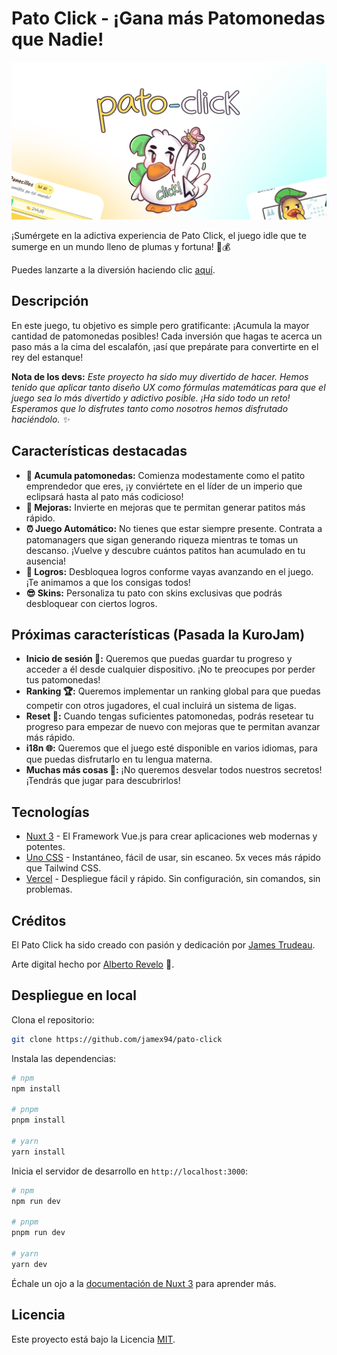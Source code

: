 # Pato Click - ¡Gana más Patomonedas que Nadie!


<p align="center">
<img src="./banner.png" alt="project image">
</p>


¡Sumérgete en la adictiva experiencia de Pato Click, el juego idle que te sumerge en un mundo lleno de plumas y fortuna! 🦆💰 

Puedes lanzarte a la diversión haciendo clic [aquí](https://pato.vercel.app/).

## Descripción

En este juego, tu objetivo es simple pero gratificante: ¡Acumula la mayor cantidad de patomonedas posibles! Cada inversión que hagas te acerca un paso más a la cima del escalafón, ¡así que prepárate para convertirte en el rey del estanque!

**Nota de los devs:** *Este proyecto ha sido muy divertido de hacer. Hemos tenido que aplicar tanto diseño UX como fórmulas matemáticas para que el juego sea lo más divertido y adictivo posible. ¡Ha sido todo un reto! Esperamos que lo disfrutes tanto como nosotros hemos disfrutado haciéndolo. ✨*

## Características destacadas

- **🦆 Acumula patomonedas:** Comienza modestamente como el patito emprendedor que eres, ¡y conviértete en el líder de un imperio que eclipsará hasta al pato más codicioso!
- **🚀 Mejoras:** Invierte en mejoras que te permitan generar patitos más rápido.
- **⏰ Juego Automático:** No tienes que estar siempre presente. Contrata a patomanagers que sigan generando riqueza mientras te tomas un descanso. ¡Vuelve y descubre cuántos patitos han acumulado en tu ausencia!
- **🏅 Logros:** Desbloquea logros conforme vayas avanzando en el juego. ¡Te animamos a que los consigas todos!
- **😎 Skins:** Personaliza tu pato con skins exclusivas que podrás desbloquear con ciertos logros.

## Próximas características (Pasada la KuroJam)
- **Inicio de sesión 🔑:** Queremos que puedas guardar tu progreso y acceder a él desde cualquier dispositivo. ¡No te preocupes por perder tus patomonedas!
- **Ranking 🏆:** Queremos implementar un ranking global para que puedas competir con otros jugadores, el cual incluirá un sistema de ligas.
- **Reset 🔄:** Cuando tengas suficientes patomonedas, podrás resetear tu progreso para empezar de nuevo con mejoras que te permitan avanzar más rápido.
- **i18n 🌐:** Queremos que el juego esté disponible en varios idiomas, para que puedas disfrutarlo en tu lengua materna.
- **Muchas más cosas 🤫:** ¡No queremos desvelar todos nuestros secretos! ¡Tendrás que jugar para descubrirlos!

## Tecnologías

- [Nuxt 3](https://nuxt.com) - El Framework Vue.js para crear aplicaciones web modernas y potentes.
- [Uno CSS](https://unocss.dev) - Instantáneo, fácil de usar, sin escaneo. 5x veces más rápido que Tailwind CSS.
- [Vercel](https://vercel.com/) - Despliegue fácil y rápido. Sin configuración, sin comandos, sin problemas.
<!-- - [Supabase](https://supabase.io/) - Backend as a Service que simplifica el desarrollo de la autenticación y la base de datos. -->

## Créditos

El Pato Click ha sido creado con pasión y dedicación por [James Trudeau](https://www.github.com/jamex94).

Arte digital hecho por [Alberto Revelo](https://www.instagram.com/arte_revelo/) 💜.

## Despliegue en local

Clona el repositorio:

```bash
git clone https://github.com/jamex94/pato-click
```

Instala las dependencias:

```bash
# npm
npm install

# pnpm
pnpm install

# yarn
yarn install
```

Inicia el servidor de desarrollo en `http://localhost:3000`:

```bash
# npm
npm run dev

# pnpm
pnpm run dev

# yarn
yarn dev
```

Échale un ojo a la [documentación de Nuxt 3](https://nuxt.com/docs/getting-started/introduction) para aprender más.

## Licencia

Este proyecto está bajo la Licencia [MIT](https://opensource.org/licenses/MIT).

